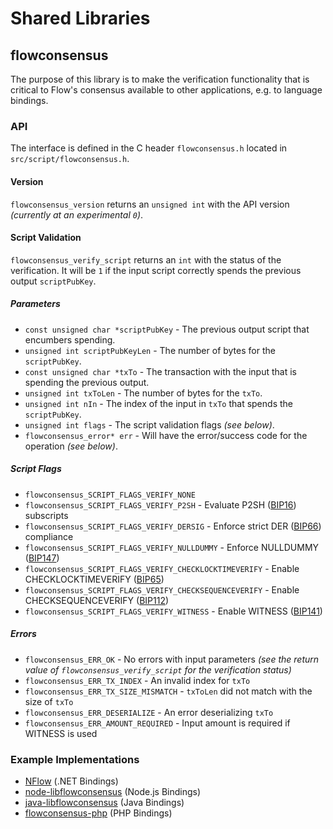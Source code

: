 Shared Libraries
================

## flowconsensus

The purpose of this library is to make the verification functionality that is critical to Flow's consensus available to other applications, e.g. to language bindings.

### API

The interface is defined in the C header `flowconsensus.h` located in  `src/script/flowconsensus.h`.

#### Version

`flowconsensus_version` returns an `unsigned int` with the API version *(currently at an experimental `0`)*.

#### Script Validation

`flowconsensus_verify_script` returns an `int` with the status of the verification. It will be `1` if the input script correctly spends the previous output `scriptPubKey`.

##### Parameters
- `const unsigned char *scriptPubKey` - The previous output script that encumbers spending.
- `unsigned int scriptPubKeyLen` - The number of bytes for the `scriptPubKey`.
- `const unsigned char *txTo` - The transaction with the input that is spending the previous output.
- `unsigned int txToLen` - The number of bytes for the `txTo`.
- `unsigned int nIn` - The index of the input in `txTo` that spends the `scriptPubKey`.
- `unsigned int flags` - The script validation flags *(see below)*.
- `flowconsensus_error* err` - Will have the error/success code for the operation *(see below)*.

##### Script Flags
- `flowconsensus_SCRIPT_FLAGS_VERIFY_NONE`
- `flowconsensus_SCRIPT_FLAGS_VERIFY_P2SH` - Evaluate P2SH ([BIP16](https://github.com/flow/bips/blob/master/bip-0016.mediawiki)) subscripts
- `flowconsensus_SCRIPT_FLAGS_VERIFY_DERSIG` - Enforce strict DER ([BIP66](https://github.com/flow/bips/blob/master/bip-0066.mediawiki)) compliance
- `flowconsensus_SCRIPT_FLAGS_VERIFY_NULLDUMMY` - Enforce NULLDUMMY ([BIP147](https://github.com/flow/bips/blob/master/bip-0147.mediawiki))
- `flowconsensus_SCRIPT_FLAGS_VERIFY_CHECKLOCKTIMEVERIFY` - Enable CHECKLOCKTIMEVERIFY ([BIP65](https://github.com/flow/bips/blob/master/bip-0065.mediawiki))
- `flowconsensus_SCRIPT_FLAGS_VERIFY_CHECKSEQUENCEVERIFY` - Enable CHECKSEQUENCEVERIFY ([BIP112](https://github.com/flow/bips/blob/master/bip-0112.mediawiki))
- `flowconsensus_SCRIPT_FLAGS_VERIFY_WITNESS` - Enable WITNESS ([BIP141](https://github.com/flow/bips/blob/master/bip-0141.mediawiki))

##### Errors
- `flowconsensus_ERR_OK` - No errors with input parameters *(see the return value of `flowconsensus_verify_script` for the verification status)*
- `flowconsensus_ERR_TX_INDEX` - An invalid index for `txTo`
- `flowconsensus_ERR_TX_SIZE_MISMATCH` - `txToLen` did not match with the size of `txTo`
- `flowconsensus_ERR_DESERIALIZE` - An error deserializing `txTo`
- `flowconsensus_ERR_AMOUNT_REQUIRED` - Input amount is required if WITNESS is used

### Example Implementations
- [NFlow](https://github.com/NicolasDorier/NFlow/blob/master/NFlow/Script.cs#L814) (.NET Bindings)
- [node-libflowconsensus](https://github.com/bitpay/node-libflowconsensus) (Node.js Bindings)
- [java-libflowconsensus](https://github.com/dexX7/java-libflowconsensus) (Java Bindings)
- [flowconsensus-php](https://github.com/Bit-Wasp/flowconsensus-php) (PHP Bindings)
